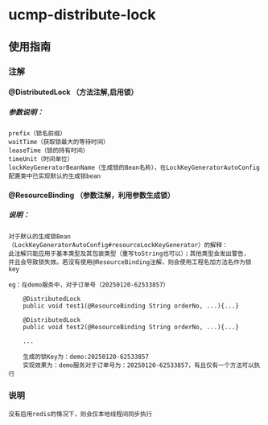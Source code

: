 # ucmp-distribute-lock



## 使用指南

### 注解
#### @DistributedLock  （方法注解,启用锁）
##### 参数说明： 
    prefix（锁名前缀）
    waitTime（获取锁最大的等待时间）
    leaseTime（锁的持有时间）
    timeUnit（时间单位）
    lockKeyGeneratorBeanName（生成锁的Bean名称），在LockKeyGeneratorAutoConfig配置类中已实现默认的生成锁bean

#### @ResourceBinding   （参数注解，利用参数生成锁）
##### 说明：
    对于默认的生成锁Bean（LockKeyGeneratorAutoConfig#resourceLockKeyGenerator）的解释：
    此注解只能应用于基本类型及其包装类型（重写toString也可以）；其他类型会发出警告，
    并且会导致锁失效。若没有使用@ResourceBinding注解，则会使用工程名加方法名作为锁key

    eg：在demo服务中，对于订单号（20250120-62533857）

        @DistributedLock
        public void test1(@ResourceBinding String orderNo, ...){...}

        @DistributedLock
        public void test2(@ResourceBinding String orderNo, ...){...}

        ...

        生成的锁Key为：demo:20250120-62533857
        实现效果为：demo服务对于订单号为：20250120-62533857，有且仅有一个方法可以执行

### 说明
    没有启用redis的情况下，则会仅本地线程间同步执行